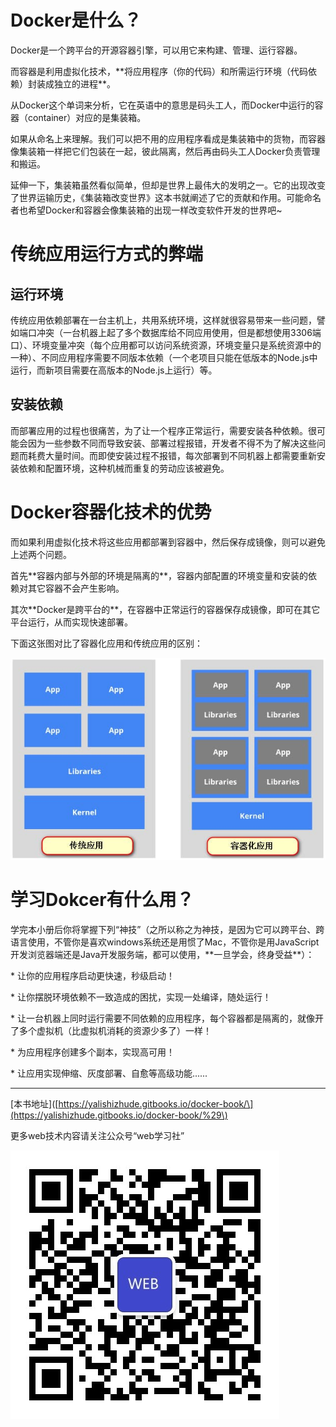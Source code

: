# Docker是什么？

Docker是一个跨平台的开源容器引擎，可以用它来构建、管理、运行容器。

而容器是利用虚拟化技术，\*\*将应用程序（你的代码）和所需运行环境（代码依赖）封装成独立的进程\*\*。

从Docker这个单词来分析，它在英语中的意思是码头工人，而Docker中运行的容器（container）对应的是集装箱。

如果从命名上来理解。我们可以把不用的应用程序看成是集装箱中的货物，而容器像集装箱一样把它们包装在一起，彼此隔离，然后再由码头工人Docker负责管理和搬运。

延伸一下，集装箱虽然看似简单，但却是世界上最伟大的发明之一。它的出现改变了世界运输历史，《集装箱改变世界》这本书就阐述了它的贡献和作用。可能命名者也希望Docker和容器会像集装箱的出现一样改变软件开发的世界吧~

# 传统应用运行方式的弊端

## 运行环境

传统应用依赖部署在一台主机上，共用系统环境，这样就很容易带来一些问题，譬如端口冲突（一台机器上起了多个数据库给不同应用使用，但是都想使用3306端口）、环境变量冲突（每个应用都可以访问系统资源，环境变量只是系统资源中的一种）、不同应用程序需要不同版本依赖（一个老项目只能在低版本的Node.js中运行，而新项目需要在高版本的Node.js上运行）等。

## 安装依赖

而部署应用的过程也很痛苦，为了让一个程序正常运行，需要安装各种依赖。很可能会因为一些参数不同而导致安装、部署过程报错，开发者不得不为了解决这些问题而耗费大量时间。而即使安装过程不报错，每次部署到不同机器上都需要重新安装依赖和配置环境，这种机械而重复的劳动应该被避免。

# Docker容器化技术的优势

而如果利用虚拟化技术将这些应用都部署到容器中，然后保存成镜像，则可以避免上述两个问题。

首先\*\*容器内部与外部的环境是隔离的\*\*，容器内部配置的环境变量和安装的依赖对其它容器不会产生影响。

其次\*\*Docker是跨平台的\*\*，在容器中正常运行的容器保存成镜像，即可在其它平台运行，从而实现快速部署。

下面这张图对比了容器化应用和传统应用的区别：

![](/assets/160a630b05cf81c9.jpg)

# 学习Dokcer有什么用？

学完本小册后你将掌握下列“神技”（之所以称之为神技，是因为它可以跨平台、跨语言使用，不管你是喜欢windows系统还是用惯了Mac，不管你是用JavaScript开发浏览器端还是Java开发服务端，都可以使用，\*\*一旦学会，终身受益\*\*）：

\* 让你的应用程序启动更快速，秒级启动！

\* 让你摆脱环境依赖不一致造成的困扰，实现一处编译，随处运行！

\* 让一台机器上同时运行需要不同依赖的应用程序，每个容器都是隔离的，就像开了多个虚拟机（比虚拟机消耗的资源少多了）一样！

\* 为应用程序创建多个副本，实现高可用！

\* 让应用实现伸缩、灰度部署、自愈等高级功能......

-----

\[本书地址\]\([https://yalishizhude.gitbooks.io/docker-book/\](https://yalishizhude.gitbooks.io/docker-book/%29\)

更多web技术内容请关注公众号“web学习社”

![](/assets/webclub.jpg)

